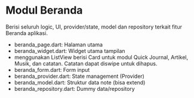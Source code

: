 # Modul Beranda

Berisi seluruh logic, UI, provider/state, model dan repository terkait fitur Beranda aplikasi.
- beranda_page.dart: Halaman utama
- beranda_widget.dart: Widget utama tampilan
-   menggunakan ListView berisi Card untuk modul Quick Journal,
    Artikel, Musik, dan catatan. Catatan dapat diswipe untuk dihapus.
- beranda_form.dart: Form input
- beranda_provider.dart: State management (Provider)
- beranda_model.dart: Struktur data note (bisa extend)
- beranda_repository.dart: Dummy data/repository
